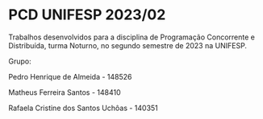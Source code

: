 # PCD UNIFESP 2023/02

Trabalhos desenvolvidos para a disciplina de Programação Concorrente e Distribuída, turma Noturno, no segundo semestre de 2023 na UNIFESP.

Grupo:

Pedro Henrique de Almeida - 148526

Matheus Ferreira Santos - 148410

Rafaela Cristine dos Santos Uchôas - 140351
